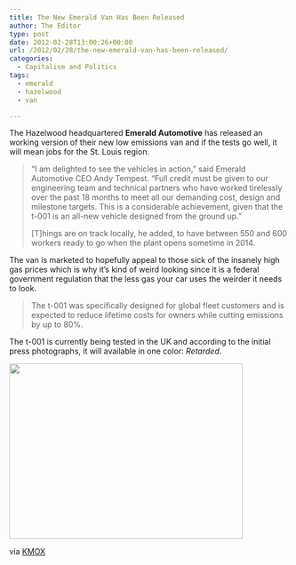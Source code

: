 ```yaml
---
title: The New Emerald Van Has Been Released
author: The Editor
type: post
date: 2012-02-28T13:00:26+00:00
url: /2012/02/28/the-new-emerald-van-has-been-released/
categories:
  - Capitalism and Politics
tags:
  - emerald
  - hazelwood
  - van

---
```

The Hazelwood headquartered **Emerald Automotive** has released an working version of their new low emissions van and if the tests go well, it will mean jobs for the St. Louis region.

> “I am delighted to see the vehicles in action,” said Emerald Automotive CEO Andy Tempest. “Full credit must be given to our engineering team and technical partners who have worked tirelessly over the past 18 months to meet all our demanding cost, design and milestone targets. This is a considerable achievement, given that the t-001 is an all-new vehicle designed from the ground up.”
> 
> [T]hings are on track locally, he added, to have between 550 and 600 workers ready to go when the plant opens sometime in 2014.

The van is marketed to hopefully appeal to those sick of the insanely high gas prices which is why it&#8217;s kind of weird looking since it is a federal government regulation that the less gas your car uses the weirder it needs to look.

> The t-001 was specifically designed for global fleet customers and is expected to reduce lifetime costs for owners while cutting emissions by up to 80%.

The t-001 is currently being tested in the UK and according to the initial press photographs, it will available in one color: _Retarded_.

[<img class="aligncenter size-full wp-image-13066" title="emerald_t-001_van" src="http://media.punchingkitty.com/wordpress/2012/02/emerald_t-001_van.jpeg" alt="" width="420" height="316" />][1]

via <a href="http://stlouis.cbslocal.com/2012/02/27/emerald-t-001-makes-its-debut-at-uk-proving-ground/" target="_blank">KMOX</a>

 [1]: http://media.punchingkitty.com/wordpress/2012/02/emerald_t-001_van.jpeg